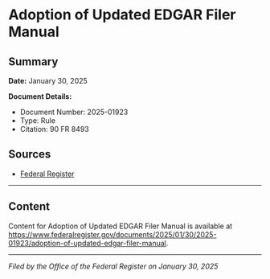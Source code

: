 # Adoption of Updated EDGAR Filer Manual

## Summary

**Date:** January 30, 2025

**Document Details:**
- Document Number: 2025-01923
- Type: Rule
- Citation: 90 FR 8493

## Sources
- [Federal Register](https://www.federalregister.gov/documents/2025/01/30/2025-01923/adoption-of-updated-edgar-filer-manual)

---

## Content

Content for Adoption of Updated EDGAR Filer Manual is available at https://www.federalregister.gov/documents/2025/01/30/2025-01923/adoption-of-updated-edgar-filer-manual.

---

*Filed by the Office of the Federal Register on January 30, 2025*
